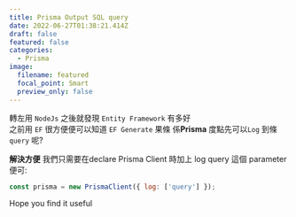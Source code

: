 ```yaml
---
title: Prisma Output SQL query
date: 2022-06-27T01:38:21.414Z
draft: false
featured: false
categories:
  - Prisma
image:
  filename: featured
  focal_point: Smart
  preview_only: false
---
```

轉左用 `NodeJs` 之後就發現 `Entity Framework` 有多好\
之前用 `EF` 很方便便可以知道 `EF Generate` 果條
係**Prisma** 度點先可以`Log` 到條`query` 呢?

**解決方便**
我們只需要在declare Prisma Client 時加上 log query 這個 parameter 便可:

```javascript
const prisma = new PrismaClient({ log: ['query'] });
```

Hope you find it useful